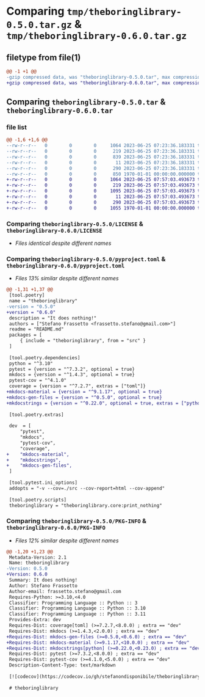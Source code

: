 # Comparing `tmp/theboringlibrary-0.5.0.tar.gz` & `tmp/theboringlibrary-0.6.0.tar.gz`

## filetype from file(1)

```diff
@@ -1 +1 @@
-gzip compressed data, was "theboringlibrary-0.5.0.tar", max compression
+gzip compressed data, was "theboringlibrary-0.6.0.tar", max compression
```

## Comparing `theboringlibrary-0.5.0.tar` & `theboringlibrary-0.6.0.tar`

### file list

```diff
@@ -1,6 +1,6 @@
--rw-r--r--   0        0        0     1064 2023-06-25 07:23:36.183331 theboringlibrary-0.5.0/LICENSE
--rw-r--r--   0        0        0      219 2023-06-25 07:23:36.183331 theboringlibrary-0.5.0/README.md
--rw-r--r--   0        0        0      839 2023-06-25 07:23:36.183331 theboringlibrary-0.5.0/pyproject.toml
--rw-r--r--   0        0        0       11 2023-06-25 07:23:36.183331 theboringlibrary-0.5.0/src/theboringlibrary/__init__.py
--rw-r--r--   0        0        0      290 2023-06-25 07:23:36.183331 theboringlibrary-0.5.0/src/theboringlibrary/core.py
--rw-r--r--   0        0        0      850 1970-01-01 00:00:00.000000 theboringlibrary-0.5.0/PKG-INFO
+-rw-r--r--   0        0        0     1064 2023-06-25 07:57:03.493673 theboringlibrary-0.6.0/LICENSE
+-rw-r--r--   0        0        0      219 2023-06-25 07:57:03.493673 theboringlibrary-0.6.0/README.md
+-rw-r--r--   0        0        0     1095 2023-06-25 07:57:03.493673 theboringlibrary-0.6.0/pyproject.toml
+-rw-r--r--   0        0        0       11 2023-06-25 07:57:03.493673 theboringlibrary-0.6.0/src/theboringlibrary/__init__.py
+-rw-r--r--   0        0        0      290 2023-06-25 07:57:03.493673 theboringlibrary-0.6.0/src/theboringlibrary/core.py
+-rw-r--r--   0        0        0     1055 1970-01-01 00:00:00.000000 theboringlibrary-0.6.0/PKG-INFO
```

### Comparing `theboringlibrary-0.5.0/LICENSE` & `theboringlibrary-0.6.0/LICENSE`

 * *Files identical despite different names*

### Comparing `theboringlibrary-0.5.0/pyproject.toml` & `theboringlibrary-0.6.0/pyproject.toml`

 * *Files 13% similar despite different names*

```diff
@@ -1,31 +1,37 @@
 [tool.poetry]
 name = "theboringlibrary"
-version = "0.5.0"
+version = "0.6.0"
 description = "It does nothing!"
 authors = ["Stefano Frassetto <frassetto.stefano@gmail.com>"]
 readme = "README.md"
 packages = [
     { include = "theboringlibrary", from = "src" }
 ]
 
 [tool.poetry.dependencies]
 python = "^3.10"
 pytest = {version = "^7.3.2", optional = true}
 mkdocs = {version = "^1.4.3", optional = true}
 pytest-cov = "^4.1.0"
 coverage = {version = "^7.2.7", extras = ["toml"]}
+mkdocs-material = {version = "^9.1.17", optional = true}
+mkdocs-gen-files = {version = "^0.5.0", optional = true}
+mkdocstrings = {version = "^0.22.0", optional = true, extras = ["python"]}
 
 [tool.poetry.extras]
 
 dev  = [
     "pytest",
     "mkdocs",
     "pytest-cov",
     "coverage",
+    "mkdocs-material",
+    "mkdocstrings",
+    "mkdocs-gen-files",
 ]
 
 [tool.pytest.ini_options]
 addopts = "-v --cov=./src --cov-report=html --cov-append"
 
 [tool.poetry.scripts]
 theboringlibrary = "theboringlibrary.core:print_nothing"
```

### Comparing `theboringlibrary-0.5.0/PKG-INFO` & `theboringlibrary-0.6.0/PKG-INFO`

 * *Files 12% similar despite different names*

```diff
@@ -1,20 +1,23 @@
 Metadata-Version: 2.1
 Name: theboringlibrary
-Version: 0.5.0
+Version: 0.6.0
 Summary: It does nothing!
 Author: Stefano Frassetto
 Author-email: frassetto.stefano@gmail.com
 Requires-Python: >=3.10,<4.0
 Classifier: Programming Language :: Python :: 3
 Classifier: Programming Language :: Python :: 3.10
 Classifier: Programming Language :: Python :: 3.11
 Provides-Extra: dev
 Requires-Dist: coverage[toml] (>=7.2.7,<8.0.0) ; extra == "dev"
 Requires-Dist: mkdocs (>=1.4.3,<2.0.0) ; extra == "dev"
+Requires-Dist: mkdocs-gen-files (>=0.5.0,<0.6.0) ; extra == "dev"
+Requires-Dist: mkdocs-material (>=9.1.17,<10.0.0) ; extra == "dev"
+Requires-Dist: mkdocstrings[python] (>=0.22.0,<0.23.0) ; extra == "dev"
 Requires-Dist: pytest (>=7.3.2,<8.0.0) ; extra == "dev"
 Requires-Dist: pytest-cov (>=4.1.0,<5.0.0) ; extra == "dev"
 Description-Content-Type: text/markdown
 
 [![codecov](https://codecov.io/gh/stefanondisponibile/theboringlibrary/branch/develop/graph/badge.svg?token=8VHJ01UKLX)](https://codecov.io/gh/stefanondisponibile/theboringlibrary)
 
 # theboringlibrary
```

